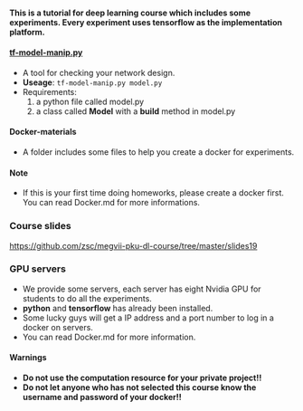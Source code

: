 #### This is a tutorial for deep learning course which includes some experiments. Every experiment uses tensorflow as the implementation platform.

#### [tf-model-manip.py](tf-model-manip.py)
- A tool for checking your network design.
- **Useage**: `tf-model-manip.py model.py`
- Requirements: 
  1. a python file called model.py
  2. a class called **Model** with a **build** method in model.py

#### Docker-materials
- A folder includes some files to help you create a docker for experiments.

#### Note
- If this is your first time doing homeworks, please create a docker first. You can read Docker.md for more informations.

### Course slides
https://github.com/zsc/megvii-pku-dl-course/tree/master/slides19

### GPU servers
- We provide some servers, each server has eight Nvidia GPU for students to do all the experiments.
- **python** and **tensorflow** has already been installed.
- Some lucky guys will get a IP address and a port number to log in a docker on servers.
- You can read Docker.md for more information.

#### Warnings
- **Do not use the computation resource for your private project!!**
- **Do not let anyone who has not selected this course know the username and password of your docker!!**


